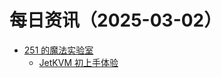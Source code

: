 ﻿# 每日资讯（2025-03-02）

- [251 的魔法实验室](https://blog.251.sh/feed/)
  - [JetKVM 初上手体验](https://blog.251.sh/hands-on-jetkvm)
